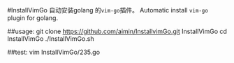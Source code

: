 #InstallVimGo
自动安装golang 的`vim-go`插件。
Automatic install `vim-go` plugin for golang.


##usage:
	git clone https://github.com/aimin/InstallvimGo.git InstallVimGo
	cd InstallVimGo
	./InstallVimGo.sh
	
	
##test:
	vim InstallVimGo/235.go

	

